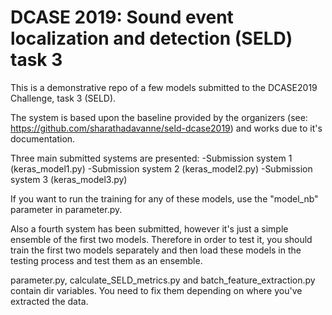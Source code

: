 
# DCASE 2019: Sound event localization and detection (SELD) task 3

This is a demonstrative repo of a few models submitted to the DCASE2019 Challenge, task 3 (SELD).

The system is based upon the baseline provided by the organizers (see: https://github.com/sharathadavanne/seld-dcase2019) and works due to it's documentation.

Three main submitted systems are presented:
-Submission system 1 (keras_model1.py)
-Submission system 2 (keras_model2.py)
-Submission system 3 (keras_model3.py)

If you want to run the training for any of these models, use the "model_nb" parameter in parameter.py.

Also a fourth system has been submitted, however it's just a simple ensemble of the first two models. Therefore in order to test it, you should train the first two models separately
and then load these models in the testing process and test them as an ensemble.

parameter.py, calculate_SELD_metrics.py and batch_feature_extraction.py contain dir variables. You need to fix them depending on where you've extracted the data.